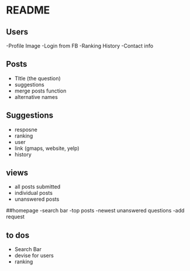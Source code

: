# README

## Users
-Profile Image
-Login from FB
-Ranking History
-Contact info

## Posts
- TItle (the question)
- suggestions
- merge posts function
- alternative names

## Suggestions
- resposne
- ranking
- user
- link (gmaps, website, yelp)
- history

## views
- all posts submitted
- individual posts
- unanswered posts

##homepage
-search bar
-top posts
-newest unanswered questions
-add request

## to dos
- Search Bar
- devise for users
- ranking